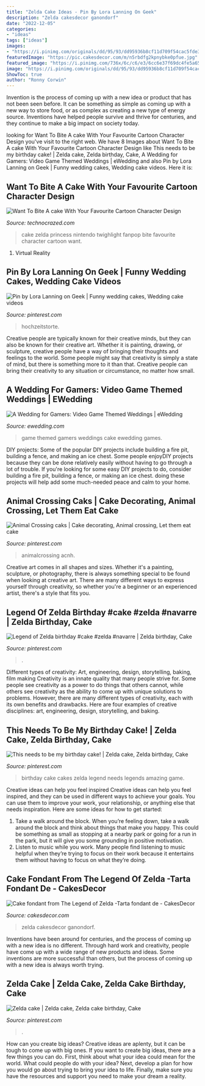 ```yaml
---
title: "Zelda Cake Ideas - Pin By Lora Lanning On Geek"
description: "Zelda cakesdecor ganondorf"
date: "2022-12-05"
categories:
- "ideas"
tags: ["ideas"]
images:
- "https://i.pinimg.com/originals/dd/95/93/dd95936b8cf11d709f54cac5fde32d3a.jpg"
featuredImage: "https://pic.cakesdecor.com/m/n5rbdfg2kpnybke0pfue.jpg"
featured_image: "https://i.pinimg.com/736x/6c/c6/e3/6cc6e37f69dc4fe5a6565548e84e3951.jpg"
image: "https://i.pinimg.com/originals/dd/95/93/dd95936b8cf11d709f54cac5fde32d3a.jpg"
ShowToc: true
author: "Ronny Corwin"
---
```



Invention is the process of coming up with a new idea or product that has not been seen before. It can be something as simple as coming up with a new way to store food, or as complex as creating a new type of energy source. Inventions have helped people survive and thrive for centuries, and they continue to make a big impact on society today.

	

		
looking for Want To Bite A cake With Your Favourite Cartoon Character Design you've visit to the right web. We have 8 Images about Want To Bite A cake With Your Favourite Cartoon Character Design like This needs to be my birthday cake! | Zelda cake, Zelda birthday, Cake, A Wedding for Gamers: Video Game Themed Weddings | eWedding and also Pin by Lora Lanning on Geek | Funny wedding cakes, Wedding cake videos. Here it is:
		
    
## Want To Bite A Cake With Your Favourite Cartoon Character Design

<img loading=lazy src="http://www.technocrazed.com/wp-content/uploads/2013/07/Zelda-Twighlight-Princess-design-cake.jpg" onerror="this.onerror=null;this.src='https://tse3.mm.bing.net/th?id=OIP.evj4yArH4MS7SKtStVhtfAHaKW&amp;pid=15.1';" alt="Want To Bite A cake With Your Favourite Cartoon Character Design">

_Source: technocrazed.com_

>cake zelda princess nintendo twighlight fanpop bite favourite character cartoon want. 

	

1. Virtual Reality 

    
## Pin By Lora Lanning On Geek | Funny Wedding Cakes, Wedding Cake Videos

<img loading=lazy src="https://i.pinimg.com/originals/4c/9a/aa/4c9aaacdf78d654bfc490fa2849d3e39.jpg" onerror="this.onerror=null;this.src='https://tse1.mm.bing.net/th?id=OIP.oaoXJ7zLrKW1dAZqHSoVsAHaJ4&amp;pid=15.1';" alt="Pin by Lora Lanning on Geek | Funny wedding cakes, Wedding cake videos">

_Source: pinterest.com_

>hochzeitstorte. 

	

Creative people are typically known for their creative minds, but they can also be known for their creative art. Whether it is painting, drawing, or sculpture, creative people have a way of bringing their thoughts and feelings to the world. Some people might say that creativity is simply a state of mind, but there is something more to it than that. Creative people can bring their creativity to any situation or circumstance, no matter how small.

    
## A Wedding For Gamers: Video Game Themed Weddings | EWedding

<img loading=lazy src="http://ewedding-blog.s3.amazonaws.com/wp-content/uploads/2013/05/e2101bf4cd69373a11d210e07902d25e.jpg" onerror="this.onerror=null;this.src='https://tse3.mm.bing.net/th?id=OIP.E5iFApy-DtxGH0dJYfV5BAAAAA&amp;pid=15.1';" alt="A Wedding for Gamers: Video Game Themed Weddings | eWedding">

_Source: ewedding.com_

>game themed gamers weddings cake ewedding games. 

	

DIY projects: Some of the popular DIY projects include building a fire pit, building a fence, and making an ice chest.
Some people enjoyDIY projects because they can be done relatively easily without having to go through a lot of trouble. If you're looking for some easy DIY projects to do, consider building a fire pit, building a fence, or making an ice chest. doing these projects will help add some much-needed peace and calm to your home.

    
## Animal Crossing Caks | Cake Decorating, Animal Crossing, Let Them Eat Cake

<img loading=lazy src="https://i.pinimg.com/736x/11/e9/57/11e957514d000a36ea5b468a015982d2.jpg" onerror="this.onerror=null;this.src='https://tse4.mm.bing.net/th?id=OIP.ZFSRnTf5ZfJ9_-e-AmvZPAHaJ3&amp;pid=15.1';" alt="Animal Crossing caks | Cake decorating, Animal crossing, Let them eat cake">

_Source: pinterest.com_

>animalcrossing acnh. 

	

Creative art comes in all shapes and sizes. Whether it's a painting, sculpture, or photography, there is always something special to be found when looking at creative art. There are many different ways to express yourself through creativity, so whether you're a beginner or an experienced artist, there's a style that fits you.

    
## Legend Of Zelda Birthday #cake #zelda #navarre | Zelda Birthday, Cake

<img loading=lazy src="https://i.pinimg.com/736x/30/33/79/3033791d09a697502c0aa23b458b38b5.jpg" onerror="this.onerror=null;this.src='https://tse3.mm.bing.net/th?id=OIP.gYgYqxQPEYeYcn27LlgqgwHaHa&amp;pid=15.1';" alt="Legend of Zelda birthday #cake #zelda #navarre | Zelda birthday, Cake">

_Source: pinterest.com_

>. 

	

Different types of creativity: Art, engineering, design, storytelling, baking, film making
Creativity is an innate quality that many people strive for. Some people see creativity as a power to do things that others cannot, while others see creativity as the ability to come up with unique solutions to problems. However, there are many different types of creativity, each with its own benefits and drawbacks. Here are four examples of creative disciplines: art, engineering, design, storytelling, and baking.

    
## This Needs To Be My Birthday Cake! | Zelda Cake, Zelda Birthday, Cake

<img loading=lazy src="https://i.pinimg.com/originals/dd/95/93/dd95936b8cf11d709f54cac5fde32d3a.jpg" onerror="this.onerror=null;this.src='https://tse2.mm.bing.net/th?id=OIP.SCliA3cyEn1jXIzRhFD3vgHaJ4&amp;pid=15.1';" alt="This needs to be my birthday cake! | Zelda cake, Zelda birthday, Cake">

_Source: pinterest.com_

>birthday cake cakes zelda legend needs legends amazing game. 

	

Creative ideas can help you feel inspired
Creative ideas can help you feel inspired, and they can be used in different ways to achieve your goals. You can use them to improve your work, your relationship, or anything else that needs inspiration. Here are some ideas for how to get started: 
1. Take a walk around the block. When you’re feeling down, take a walk around the block and think about things that make you happy. This could be something as small as stopping at a nearby park or going for a run in the park, but it will give you some grounding in positive motivation. 
2. Listen to music while you work. Many people find listening to music helpful when they’re trying to focus on their work because it entertains them without having to focus on what they’re doing.

    
## Cake Fondant From The Legend Of Zelda -Tarta Fondant De - CakesDecor

<img loading=lazy src="https://pic.cakesdecor.com/m/n5rbdfg2kpnybke0pfue.jpg" onerror="this.onerror=null;this.src='https://tse2.mm.bing.net/th?id=OIP.zB919hX1I-nanaLtEdXGAgHaLH&amp;pid=15.1';" alt="Cake fondant from The Legend of Zelda -Tarta fondant de - CakesDecor">

_Source: cakesdecor.com_

>zelda cakesdecor ganondorf. 

	

Inventions have been around for centuries, and the process of coming up with a new idea is no different. Through hard work and creativity, people have come up with a wide range of new products and ideas. Some inventions are more successful than others, but the process of coming up with a new idea is always worth trying.

    
## Zelda Cake | Zelda Cake, Zelda Cake Birthday, Cake

<img loading=lazy src="https://i.pinimg.com/736x/6c/c6/e3/6cc6e37f69dc4fe5a6565548e84e3951.jpg" onerror="this.onerror=null;this.src='https://tse3.mm.bing.net/th?id=OIP._WHYVdgW-QKlqcnBEM-zawHaJ3&amp;pid=15.1';" alt="Zelda cake | Zelda cake, Zelda cake birthday, Cake">

_Source: pinterest.com_

>. 

	

How can you create big ideas?
Creative ideas are aplenty, but it can be tough to come up with big ones. If you want to create big ideas, there are a few things you can do. First, think about what your idea could mean for the world. What could people do with your idea? Next, develop a plan for how you would go about trying to bring your idea to life. Finally, make sure you have the resources and support you need to make your dream a reality.

